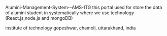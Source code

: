 Alumini-Management-System--AMS-ITG
this portal used for store the data of alumini student in systematically where we use technology (React.js,node.js and mongoDB)

institute of technology gopeshwar, chamoli, uttarakhand, india
